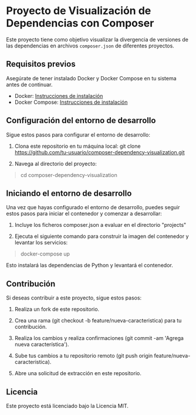 # Proyecto de Visualización de Dependencias con Composer

Este proyecto tiene como objetivo visualizar la divergencia de versiones de las dependencias en archivos `composer.json` de diferentes proyectos.

## Requisitos previos

Asegúrate de tener instalado Docker y Docker Compose en tu sistema antes de continuar.

- Docker: [Instrucciones de instalación](https://docs.docker.com/get-docker/)
- Docker Compose: [Instrucciones de instalación](https://docs.docker.com/compose/install/)

## Configuración del entorno de desarrollo

Sigue estos pasos para configurar el entorno de desarrollo:

1. Clona este repositorio en tu máquina local:
git clone https://github.com/tu-usuario/composer-dependency-visualization.git

2. Navega al directorio del proyecto:
> cd composer-dependency-visualization

## Iniciando el entorno de desarrollo
Una vez que hayas configurado el entorno de desarrollo, puedes seguir estos pasos para iniciar el contenedor y comenzar a desarrollar:

1. Incluye los ficheros composer.json a evaluar en el directorio "projects"

2. Ejecuta el siguiente comando para construir la imagen del contenedor y levantar los servicios:

> docker-compose up

Esto instalará las dependencias de Python y levantará el contenedor.

## Contribución
Si deseas contribuir a este proyecto, sigue estos pasos:

1. Realiza un fork de este repositorio.

2. Crea una rama (git checkout -b feature/nueva-caracteristica) para tu contribución.

3. Realiza los cambios y realiza confirmaciones (git commit -am 'Agrega nueva característica').

4. Sube tus cambios a tu repositorio remoto (git push origin feature/nueva-caracteristica).

5. Abre una solicitud de extracción en este repositorio.


## Licencia
Este proyecto está licenciado bajo la Licencia MIT.